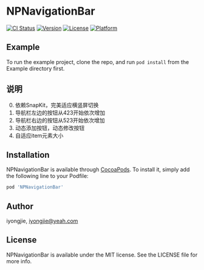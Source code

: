 # NPNavigationBar

[![CI Status](https://img.shields.io/travis/iyongjie/NPNavigationBar.svg?style=flat)](https://travis-ci.org/iyongjie/NPNavigationBar)
[![Version](https://img.shields.io/cocoapods/v/NPNavigationBar.svg?style=flat)](https://cocoapods.org/pods/NPNavigationBar)
[![License](https://img.shields.io/cocoapods/l/NPNavigationBar.svg?style=flat)](https://cocoapods.org/pods/NPNavigationBar)
[![Platform](https://img.shields.io/cocoapods/p/NPNavigationBar.svg?style=flat)](https://cocoapods.org/pods/NPNavigationBar)

## Example

To run the example project, clone the repo, and run `pod install` from the Example directory first.

## 说明
0. 依赖SnapKit，完美适应横竖屏切换  
1. 导航栏左边的按钮从423开始依次增加
2. 导航栏右边的按钮从523开始依次增加
3. 动态添加按钮，动态修改按钮
4. 自适应item元素大小
## Installation

NPNavigationBar is available through [CocoaPods](https://cocoapods.org). To install
it, simply add the following line to your Podfile:

```ruby
pod 'NPNavigationBar'
```

## Author

iyongjie, iyongjie@yeah.com

## License

NPNavigationBar is available under the MIT license. See the LICENSE file for more info.
